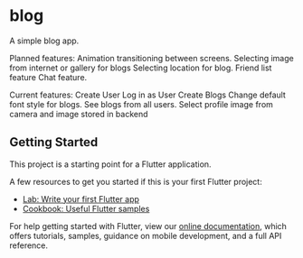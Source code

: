 # blog

A simple blog app.

Planned features:
Animation transitioning between screens.
Selecting image from internet or gallery for blogs
Selecting location for blog.
Friend list feature
Chat feature. 

Current features:
Create User
Log in as User
Create Blogs
Change default font style for blogs. 
See blogs from all users.
Select profile image from camera and image stored in backend


## Getting Started

This project is a starting point for a Flutter application.

A few resources to get you started if this is your first Flutter project:

- [Lab: Write your first Flutter app](https://flutter.dev/docs/get-started/codelab)
- [Cookbook: Useful Flutter samples](https://flutter.dev/docs/cookbook)

For help getting started with Flutter, view our
[online documentation](https://flutter.dev/docs), which offers tutorials,
samples, guidance on mobile development, and a full API reference.
